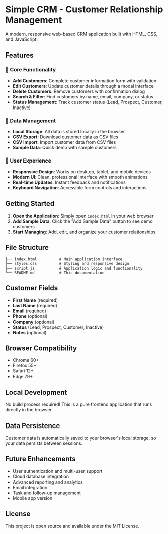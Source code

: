 # Simple CRM - Customer Relationship Management

A modern, responsive web-based CRM application built with HTML, CSS, and JavaScript.

## Features

### 🎯 Core Functionality
- **Add Customers**: Complete customer information form with validation
- **Edit Customers**: Update customer details through a modal interface
- **Delete Customers**: Remove customers with confirmation dialog
- **Search & Filter**: Find customers by name, email, company, or status
- **Status Management**: Track customer status (Lead, Prospect, Customer, Inactive)

### 💾 Data Management
- **Local Storage**: All data is stored locally in the browser
- **CSV Export**: Download customer data as CSV files
- **CSV Import**: Import customer data from CSV files
- **Sample Data**: Quick demo with sample customers

### 🎨 User Experience
- **Responsive Design**: Works on desktop, tablet, and mobile devices
- **Modern UI**: Clean, professional interface with smooth animations
- **Real-time Updates**: Instant feedback and notifications
- **Keyboard Navigation**: Accessible form controls and interactions

## Getting Started

1. **Open the Application**: Simply open `index.html` in your web browser
2. **Add Sample Data**: Click the "Add Sample Data" button to see demo customers
3. **Start Managing**: Add, edit, and organize your customer relationships

## File Structure

```
├── index.html          # Main application interface
├── styles.css          # Styling and responsive design
├── script.js           # Application logic and functionality
└── README.md           # This documentation
```

## Customer Fields

- **First Name** (required)
- **Last Name** (required)
- **Email** (required)
- **Phone** (optional)
- **Company** (optional)
- **Status** (Lead, Prospect, Customer, Inactive)
- **Notes** (optional)

## Browser Compatibility

- Chrome 60+
- Firefox 55+
- Safari 12+
- Edge 79+

## Local Development

No build process required! This is a pure frontend application that runs directly in the browser.

## Data Persistence

Customer data is automatically saved to your browser's local storage, so your data persists between sessions.

## Future Enhancements

- User authentication and multi-user support
- Cloud database integration
- Advanced reporting and analytics
- Email integration
- Task and follow-up management
- Mobile app version

## License

This project is open source and available under the MIT License.
